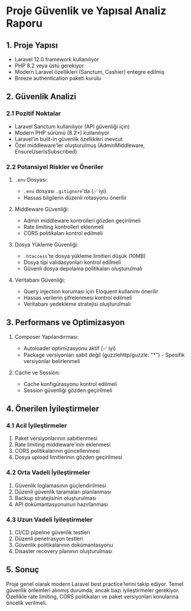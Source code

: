 # Proje Güvenlik ve Yapısal Analiz Raporu

## 1. Proje Yapısı
- Laravel 12.0 framework kullanılıyor
- PHP 8.2 veya üstü gerekiyor
- Modern Laravel özellikleri (Sanctum, Cashier) entegre edilmiş
- Breeze authentication paketi kurulu

## 2. Güvenlik Analizi

### 2.1 Pozitif Noktalar
- Laravel Sanctum kullanılıyor (API güvenliği için)
- Modern PHP sürümü (8.2+) kullanılıyor
- Laravel'in built-in güvenlik özellikleri mevcut
- Özel middleware'ler oluşturulmuş (AdminMiddleware, EnsureUserIsSubscribed)

### 2.2 Potansiyel Riskler ve Öneriler
1. `.env` Dosyası:
   - `.env` dosyası `.gitignore`'da (✅ iyi)
   - Hassas bilgilerin düzenli rotasyonu önerilir

2. Middleware Güvenliği:
   - Admin middleware kontrolleri gözden geçirilmeli
   - Rate limiting kontrolleri eklenmeli
   - CORS politikaları kontrol edilmeli

3. Dosya Yükleme Güvenliği:
   - `.htaccess`'te dosya yükleme limitleri düşük (10MB)
   - Dosya tipi validasyonları kontrol edilmeli
   - Güvenli dosya depolama politikaları oluşturulmalı

4. Veritabanı Güvenliği:
   - Query injection koruması için Eloquent kullanımı önerilir
   - Hassas verilerin şifrelenmesi kontrol edilmeli
   - Veritabanı yedekleme stratejisi oluşturulmalı

## 3. Performans ve Optimizasyon
1. Composer Yapılandırması:
   - Autoloader optimizasyonu aktif (✅ iyi)
   - Package versiyonları sabit değil (guzzlehttp/guzzle: "*") - Spesifik versiyonlar belirlenmeli

2. Cache ve Session:
   - Cache konfigürasyonu kontrol edilmeli
   - Session güvenliği gözden geçirilmeli

## 4. Önerilen İyileştirmeler

### 4.1 Acil İyileştirmeler
1. Paket versiyonlarının sabitlenmesi
2. Rate limiting middleware'inin eklenmesi
3. CORS politikalarının güncellenmesi
4. Dosya upload limitlerinin gözden geçirilmesi

### 4.2 Orta Vadeli İyileştirmeler
1. Güvenlik loglamasının güçlendirilmesi
2. Düzenli güvenlik taramaları planlanması
3. Backup stratejisinin oluşturulması
4. API dokümantasyonunun hazırlanması

### 4.3 Uzun Vadeli İyileştirmeler
1. CI/CD pipeline güvenlik testleri
2. Düzenli penetrasyon testleri
3. Güvenlik politikalarının dokümantasyonu
4. Disaster recovery planının oluşturulması

## 5. Sonuç
Proje genel olarak modern Laravel best practice'lerini takip ediyor. Temel güvenlik önlemleri alınmış durumda, ancak bazı iyileştirmeler gerekiyor. Özellikle rate limiting, CORS politikaları ve paket versiyonları konularına öncelik verilmeli.

